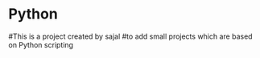 # Python
#This is a project created by sajal 
#to add small projects which are based on Python scripting
